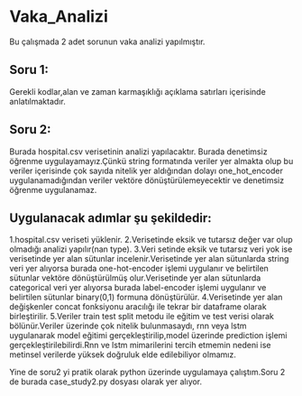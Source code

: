 # Vaka_Analizi

Bu çalışmada 2 adet sorunun vaka analizi yapılmıştır.
## Soru 1:
Gerekli kodlar,alan ve zaman karmaşıklığı açıklama satırları içerisinde anlatılmaktadır.
## Soru 2:
Burada hospital.csv verisetinin analizi yapılacaktır.
Burada denetimsiz öğrenme uygulayamayız.Çünkü string formatında veriler yer almakta olup bu veriler içerisinde çok sayıda nitelik yer aldığından dolayı one_hot_encoder uygulanamadığından veriler vektöre dönüştürülemeyecektir ve denetimsiz öğrenme uygulanamaz.
## Uygulanacak adımlar şu şekildedir:
  1.hospital.csv veriseti yüklenir. 
  2.Verisetinde eksik ve tutarsız değer var olup olmadığı analizi yapılır(nan type).
  3.Veri setinde eksik ve tutarsız veri yok ise verisetinde yer alan sütunlar incelenir.Verisetinde yer alan sütunlarda string veri yer alıyorsa burada one-hot-encoder işlemi    uygulanır ve belirtilen sütunlar vektöre dönüştürülmüş olur.Verisetinde yer alan sütunlarda categorical veri yer alıyorsa burada label-encoder işlemi uygulanır ve belirtilen sütunlar binary(0,1) formuna dönüştürülür.
  4.Verisetinde yer alan değişkenler concat fonksiyonu aracılığı ile tekrar bir dataframe olarak birleştirilir.
  5.Veriler train test split metodu ile eğitim ve test verisi olarak bölünür.Veriler üzerinde çok nitelik bulunmasaydı, rnn veya lstm  uygulanarak model eğitimi gerçekleştirilip,model üzerinde prediction işlemi gerçekleştirilebilirdi.Rnn ve lstm mimarilerini tercih etmemin nedeni ise metinsel verilerde yüksek doğruluk elde edilebiliyor olmamız.

Yine de soru2 yi pratik olarak python üzerinde uygulamaya çalıştım.Soru 2 de burada case_study2.py dosyası olarak yer alıyor.
